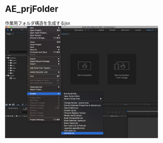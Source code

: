 # AE_prjFolder
作業用フォルダ構造を生成するjsx
<br>
<img src="https://github.com/shujihirai/AE_prjFolder/blob/master/img.png">
